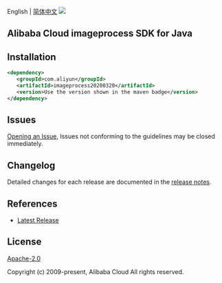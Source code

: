 English | [简体中文](README-CN.md)
![](https://aliyunsdk-pages.alicdn.com/icons/AlibabaCloud.svg)

## Alibaba Cloud imageprocess SDK for Java

## Installation

```xml
<dependency>
   <groupId>com.aliyun</groupId>
   <artifactId>imageprocess20200320</artifactId>
   <version>Use the version shown in the maven badge</version>
</dependency>
```

## Issues
[Opening an Issue](https://github.com/aliyun/alibabacloud-sdk/issues/new), Issues not conforming to the guidelines may be closed immediately.

## Changelog
Detailed changes for each release are documented in the [release notes](./ChangeLog.txt).

## References
* [Latest Release](https://github.com/aliyun/alibabacloud-sdk/tree/master/java)

## License
[Apache-2.0](http://www.apache.org/licenses/LICENSE-2.0)

Copyright (c) 2009-present, Alibaba Cloud All rights reserved.
